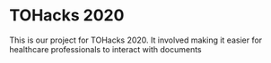 # TOHacks 2020 

This is our project for TOHacks 2020. It involved making it easier for healthcare professionals to interact with documents

